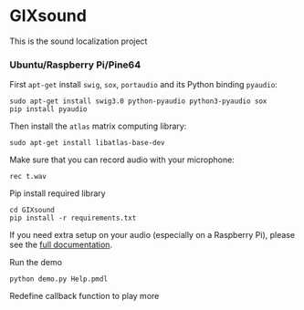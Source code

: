 # GIXsound
This is the sound localization project

### Ubuntu/Raspberry Pi/Pine64

First `apt-get` install `swig`, `sox`, `portaudio` and its Python binding `pyaudio`:

    sudo apt-get install swig3.0 python-pyaudio python3-pyaudio sox
    pip install pyaudio
    
Then install the `atlas` matrix computing library:

    sudo apt-get install libatlas-base-dev
    
Make sure that you can record audio with your microphone:

    rec t.wav

Pip install required library

    cd GIXsound
    pip install -r requirements.txt 


If you need extra setup on your audio (especially on a Raspberry Pi), please see the [full documentation](http://docs.kitt.ai/snowboy).

Run the demo

	python demo.py Help.pmdl

Redefine callback function to play more
